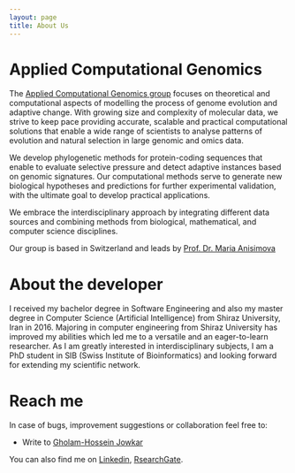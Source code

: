 ```yaml
---
layout: page
title: About Us
---
```

# Applied Computational Genomics

The [Applied Computational Genomics group](https://www.zhaw.ch/de/lsfm/institute-zentren/ias/forschung/computational-genomics/) focuses on theoretical and computational aspects of modelling the process of genome evolution and adaptive change. With growing size and complexity of molecular data, we strive to keep pace providing accurate, scalable and practical computational solutions that enable a wide range of scientists to analyse patterns of evolution and natural selection in large genomic and omics data. 

We develop phylogenetic methods for protein-coding sequences that enable to evaluate selective pressure and detect adaptive instances based on genomic signatures. Our computational methods serve to generate new biological hypotheses and predictions for further experimental validation, with the ultimate goal to develop practical applications.

We embrace the interdisciplinary approach by integrating different data sources and combining methods from biological, mathematical, and computer science disciplines.

Our group is based in Switzerland and leads by [Prof. Dr. Maria Anisimova](https://www.zhaw.ch/en/about-us/person/anis/)


# About the developer

I received my bachelor degree in Software Engineering and also my master degree in
Computer Science (Artificial Intelligence) from Shiraz University, Iran in 2016. Majoring in
computer engineering from Shiraz University has improved my abilities which led me to a versatile 
and an eager-to-learn researcher. As I am greatly interested in interdisciplinary subjects,
I am a PhD student in SIB (Swiss Institute of Bioinformatics) and 
looking forward for extending my scientific network. 

# Reach me

In case of bugs, improvement suggestions or collaboration feel free to:

- Write to [Gholam-Hossein Jowkar](mailto:jowk_@_zhaw.ch)
    
You can also find me on [Linkedin](https://www.linkedin.com/in/gholam-hossein-jowkar/), [RsearchGate](https://www.researchgate.net/profile/Gholam-Hossein-Jowkar).

